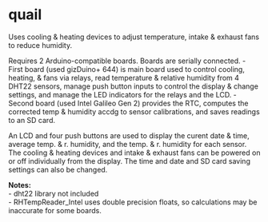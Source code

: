 # quail

Uses cooling & heating devices to adjust temperature, intake & exhaust fans to reduce humidity. 

Requires 2 Arduino-compatible boards. Boards are serially connected.
	- First board (used gizDuino+ 644) is main board used to control cooling, heating, & fans via relays, read temperature & relative humidity from 4 DHT22 sensors, manage push button inputs to control the display & change settings, and manage the LED indicators for the relays and the LCD.
	- Second board (used Intel Galileo Gen 2) provides the RTC, computes the corrected temp & humidity accdg to sensor calibrations, and saves readings to an SD card.

An LCD and four push buttons are used to display the curent date & time, average temp. & r. humidity, and the temp. & r. humidity for each sensor. The cooling & heating devices and intake & exhaust fans can be powered on or off individually from the display. The time and date and SD card saving settings can also be changed.

**Notes:**\
	- dht22 library not included\
	- RHTempReader_Intel uses double precision floats, so calculations may be inaccurate for some boards.
